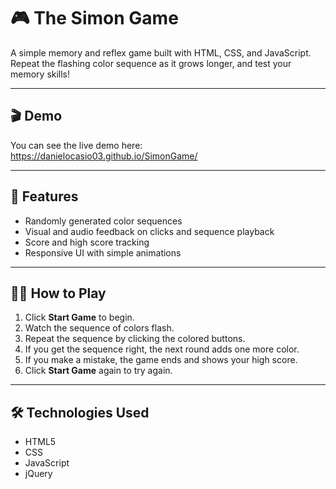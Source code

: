 # 🎮 The Simon Game

A simple memory and reflex game built with HTML, CSS, and JavaScript. Repeat the flashing color sequence as it grows longer, and test your memory skills!

---

## 🎬 Demo

You can see the live demo here: https://danielocasio03.github.io/SimonGame/ <!-- Replace with your actual URL -->

---

## 🚀 Features

- Randomly generated color sequences  
- Visual and audio feedback on clicks and sequence playback  
- Score and high score tracking  
- Responsive UI with simple animations  

---

## 👨‍🏫 How to Play 

1. Click **Start Game** to begin.  
2. Watch the sequence of colors flash.  
3. Repeat the sequence by clicking the colored buttons.  
4. If you get the sequence right, the next round adds one more color.  
5. If you make a mistake, the game ends and shows your high score.  
6. Click **Start Game** again to try again.  

---

## 🛠️ Technologies Used

- HTML5  
- CSS
- JavaScript 
- jQuery  
